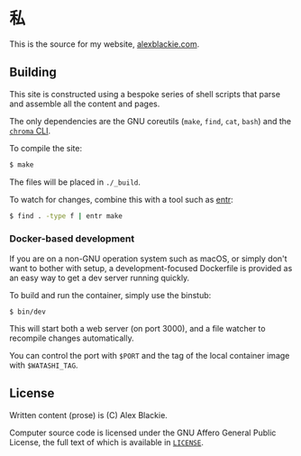 # 私

This is the source for my website, [alexblackie.com][0].

## Building

This site is constructed using a bespoke series of shell scripts that parse and
assemble all the content and pages.

The only dependencies are the GNU coreutils (`make`, `find`, `cat`, `bash`) and
the [`chroma` CLI][1].

To compile the site:

```bash
$ make
```

The files will be placed in `./_build`.

To watch for changes, combine this with a tool such as [entr][2]:

```bash
$ find . -type f | entr make
```

### Docker-based development

If you are on a non-GNU operation system such as macOS, or simply don't want to
bother with setup, a development-focused Dockerfile is provided as an easy way
to get a dev server running quickly.

To build and run the container, simply use the binstub:

```
$ bin/dev
```

This will start both a web server (on port 3000), and a file watcher to
recompile changes automatically.

You can control the port with `$PORT` and the tag of the local container image
with `$WATASHI_TAG`.

## License

Written content (prose) is (C) Alex Blackie.

Computer source code is licensed under the GNU Affero General Public License,
the full text of which is available in [`LICENSE`](./LICENSE).

[0]: https://www.alexblackie.com
[1]: https://github.com/alecthomas/chroma
[2]: http://eradman.com/entrproject/

